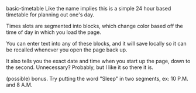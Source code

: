 basic-timetable
Like the name implies this is a simple 24 hour based timetable for planning out one's day.

Times slots are segmented into blocks, which change color based off the time of day in which you load the page.

You can enter text into any of these blocks, and it will save locally so it can be recalled whenever you open the page back up.

It also tells you the exact date and time when you start up the page, down to the second. Unnecessary? Probably, but I like it so there it is.

(possible) bonus. Try putting the word "Sleep" in two segments, ex: 10 P.M. and 8 A.M.